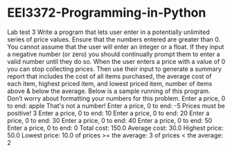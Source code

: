 # EEI3372-Programming-in-Python
Lab test 3
Write a program that lets user enter in a potentially unlimited series of price values. Ensure that the 
numbers entered are greater than 0. You cannot assume that the user will enter an integer or a float. If 
they input a negative number (or zero) you should continually prompt them to enter a valid number until 
they do so. When the user enters a price with a value of 0 you can stop collecting prices. 
Then use their input to generate a summary report that includes the cost of all items purchased, the 
average cost of each item, highest priced item, and lowest priced item, number of items above & below 
the average. Below is a sample running of this program. Don’t worry about formatting your numbers for 
this problem. 
Enter a price, 0 to end: apple That's 
not a number! 
Enter a price, 0 to end: -5 Prices must 
be positive! 
3
Enter a price, 0 to end: 10 
Enter a price, 0 to end: 20 
Enter a price, 0 to end: 30 
Enter a price, 0 to end: 40 
Enter a price, 0 to end: 50 
Enter a price, 0 to end: 0 
Total cost: 150.0 
Average cost: 30.0 
Highest price: 50.0 
Lowest price: 10.0 
 of prices >= the average: 3 
 of prices < the average: 2
